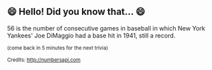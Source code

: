 ## :smile: Hello! Did you know that... :smile:
56 is the number of consecutive games in baseball in which New York Yankees' Joe DiMaggio had a base hit in 1941, still a record.

<sup>(come back in 5 minutes for the next trivia)</sup>


<sup>Credits: http://numbersapi.com</sup>

